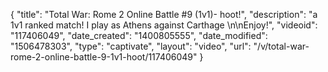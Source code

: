 {
    "title": "Total War: Rome 2 Online Battle #9 (1v1)- hoot!",
    "description": "a 1v1 ranked match! I play as Athens against Carthage \n\nEnjoy!",
    "videoid": "117406049",
    "date_created": "1400805555",
    "date_modified": "1506478303",
    "type": "captivate",
    "layout": "video",
    "url": "\/v\/total-war-rome-2-online-battle-9-1v1-hoot\/117406049"
}